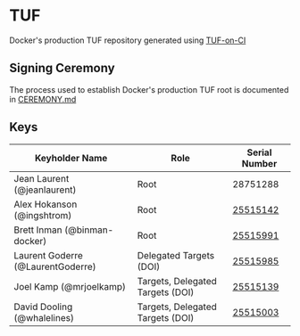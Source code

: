 # TUF

Docker's production TUF repository generated using [TUF-on-CI](https://github.com/theupdateframework/tuf-on-ci)

## Signing Ceremony

The process used to establish Docker's production TUF root is documented in [CEREMONY.md](./ceremony/CEREMONY.md)

## Keys

| Keyholder Name                    | Role                             | Serial Number |
| --------------------------------- | -------------------------------- | ------------- |
| Jean Laurent (@jeanlaurent)       | Root                             | 28751288      |
| Alex Hokanson (@ingshtrom)        | Root                             | [25515142](./ceremony/2024-04-09/keys/25515142/)      |
| Brett Inman (@binman-docker)      | Root                             | [25515991](./ceremony/2024-04-09/keys/25515991/)      |
| Laurent Goderre (@LaurentGoderre) | Delegated Targets (DOI)          | [25515985](./ceremony/2024-04-09/keys/25515985/)      |
| Joel Kamp (@mrjoelkamp)           | Targets, Delegated Targets (DOI) | [25515139](./ceremony/2024-04-09/keys/25515139/)      |
| David Dooling (@whalelines)       | Targets, Delegated Targets (DOI) | [25515003](./ceremony/2024-04-09/keys/25515003/)      |

